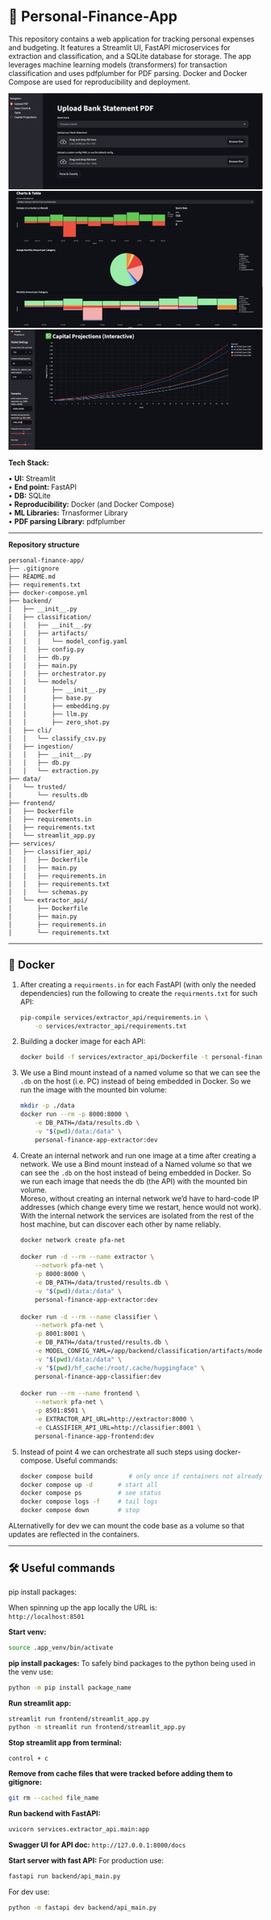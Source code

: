 

# 💸 Personal-Finance-App

This repository contains a web application for tracking personal expenses and budgeting. It features a Streamlit UI, FastAPI microservices for extraction and classification, and a SQLite database for storage. The app leverages machine learning models (transformers) for transaction classification and uses pdfplumber for PDF parsing. Docker and Docker Compose are used for reproducibility and deployment.

![Alt text](readme_assets/page_1.png)
![Alt text](readme_assets/page_2.png)
![Alt text](readme_assets/page_3.png)

**Tech Stack:**

• **UI:** Streamlit  
• **End point:** FastAPI  
• **DB:** SQLite  
• **Reproducibility:** Docker (and Docker Compose)  
• **ML Libraries:** Trnasformer Library  
• **PDF parsing Library:** pdfplumber

---

**Repository structure**

```text
personal-finance-app/
├── .gitignore
├── README.md
├── requirements.txt
├── docker-compose.yml
├── backend/
│   ├── __init__.py
│   ├── classification/
│   │   ├── __init__.py
│   │   ├── artifacts/
│   │   │   └── model_config.yaml
│   │   ├── config.py
│   │   ├── db.py
│   │   ├── main.py
│   │   ├── orchestrator.py
│   │   └── models/
│   │       ├── __init__.py
│   │       ├── base.py
│   │       ├── embedding.py
│   │       ├── llm.py
│   │       ├── zero_shot.py
│   ├── cli/
│   │   └── classify_csv.py
│   ├── ingestion/
│   │   ├── __init__.py
│   │   ├── db.py
│   │   └── extraction.py
├── data/
│   └── trusted/
│       └── results.db
├── frontend/
│   ├── Dockerfile
│   ├── requirements.in
│   ├── requirements.txt
│   └── streamlit_app.py
├── services/
│   ├── classifier_api/
│   │   ├── Dockerfile
│   │   ├── main.py
│   │   ├── requirements.in
│   │   ├── requirements.txt
│   │   └── schemas.py
│   └── extractor_api/
│       ├── Dockerfile
│       ├── main.py
│       ├── requirements.in
│       └── requirements.txt
```



---

## 🐳 Docker


1. After creating a `requirments.in` for each FastAPI (with only the needed dependencies) run the following to create the `requirments.txt` for such API:
    
    ```sh
    pip-compile services/extractor_api/requirements.in \
        -o services/extractor_api/requirements.txt
    ```


2. Building a docker image for each API:

    ```sh
    docker build -f services/extractor_api/Dockerfile -t personal-finance-app-extractor:dev .
    ```


3. We use a Bind mount instead of a named volume so that we can see the `.db` on the host (i.e. PC) instead of being embedded in Docker. So we run the image with the mounted bin volume:

    ```sh
    mkdir -p ./data
    docker run --rm -p 8000:8000 \
        -e DB_PATH=/data/results.db \
        -v "$(pwd)/data:/data" \
        personal-finance-app-extractor:dev
    ```



4. Create an internal network and run one image at a time after creating a network. We use a Bind mount instead of a Named volume so that we can see the `.db` on the host instead of being embedded in Docker. So we run each image that needs the db (the API) with the mounted bin volume. <br>Moreso, without creating an internal network we’d have to hard-code IP addresses (which change every time we restart, hence would not work). With the internal network the services are isolated from the rest of the host machine, but can discover each other by name reliably.

    ```sh
    docker network create pfa-net

    docker run -d --rm --name extractor \
        --network pfa-net \
        -p 8000:8000 \
        -e DB_PATH=/data/trusted/results.db \
        -v "$(pwd)/data:/data" \
        personal-finance-app-extractor:dev

    docker run -d --rm --name classifier \
        --network pfa-net \
        -p 8001:8001 \
        -e DB_PATH=/data/trusted/results.db \
        -e MODEL_CONFIG_YAML=/app/backend/classification/artifacts/model_config.yaml \
        -v "$(pwd)/data:/data" \
        -v "$(pwd)/hf_cache:/root/.cache/huggingface" \
        personal-finance-app-classifier:dev

    docker run --rm --name frontend \
        --network pfa-net \
        -p 8501:8501 \
        -e EXTRACTOR_API_URL=http://extractor:8000 \
        -e CLASSIFIER_API_URL=http://classifier:8001 \
        personal-finance-app-frontend:dev
    ```

5. Instead of point 4 we can orchestrate all such steps using docker-compose. Useful commands:

    ```sh
    docker compose build          # only once if containers not already built
    docker compose up -d       # start all
    docker compose ps          # see status
    docker compose logs -f     # tail logs
    docker compose down        # stop
    ```


ALternativelly for dev we can mount the code base as a volume so that updates are reflected in the containers.

---

## 🛠️ Useful commands

pip install packages:

When spinning up the app locally the URL is:  
`http://localhost:8501`

**Start venv:**
```sh
source .app_venv/bin/activate
```

**pip install packages:**
To safely bind packages to the python being used in the venv use:
```sh
python -m pip install package_name
```

**Run streamlit app:**
```sh
streamlit run frontend/streamlit_app.py
python -m streamlit run frontend/streamlit_app.py
```

**Stop streamlit app from terminal:**
```
control + c
```

**Remove from cache files that were tracked before adding them to gitignore:**
```sh
git rm --cached file_name
```

**Run backend with FastAPI:**
```sh
uvicorn services.extractor_api.main:app
```

**Swagger UI for API doc:**
`http://127.0.0.1:8000/docs`

**Start server with fast API:**
For production use:
```sh
fastapi run backend/api_main.py
```
For dev use:
```sh
python -m fastapi dev backend/api_main.py
```